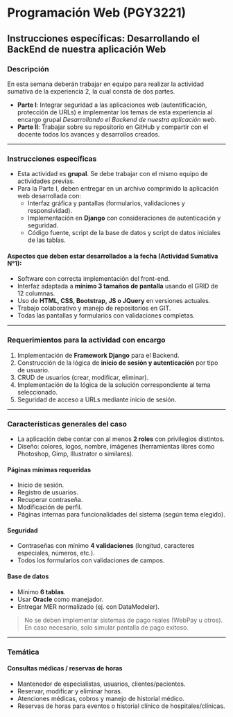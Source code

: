 # Programación Web (PGY3221)  
## Instrucciones específicas: Desarrollando el BackEnd de nuestra aplicación Web  

### Descripción
En esta semana deberán trabajar en equipo para realizar la actividad sumativa de la experiencia 2, la cual consta de dos partes.  

- **Parte I**: Integrar seguridad a las aplicaciones web (autentificación, protección de URLs) e implementar los temas de esta experiencia al encargo grupal *Desarrollando el Backend de nuestra aplicación web*.  
- **Parte II**: Trabajar sobre su repositorio en GitHub y compartir con el docente todos los avances y desarrollos creados.

---

### Instrucciones específicas
- Esta actividad es **grupal**. Se debe trabajar con el mismo equipo de actividades previas.  
- Para la Parte I, deben entregar en un archivo comprimido la aplicación web desarrollada con:  
  - Interfaz gráfica y pantallas (formularios, validaciones y responsividad).  
  - Implementación en **Django** con consideraciones de autenticación y seguridad.  
  - Código fuente, script de la base de datos y script de datos iniciales de las tablas.  

#### Aspectos que deben estar desarrollados a la fecha (Actividad Sumativa N°1):
- Software con correcta implementación del front-end.  
- Interfaz adaptada a **mínimo 3 tamaños de pantalla** usando el GRID de 12 columnas.  
- Uso de **HTML, CSS, Bootstrap, JS o JQuery** en versiones actuales.  
- Trabajo colaborativo y manejo de repositorios en GIT.  
- Todas las pantallas y formularios con validaciones completas.  

---

### Requerimientos para la actividad con encargo
1. Implementación de **Framework Django** para el Backend.  
2. Construcción de la lógica de **inicio de sesión y autenticación** por tipo de usuario.  
3. CRUD de usuarios (crear, modificar, eliminar).  
4. Implementación de la lógica de la solución correspondiente al tema seleccionado.  
5. Seguridad de acceso a URLs mediante inicio de sesión.  

---

### Características generales del caso
- La aplicación debe contar con al menos **2 roles** con privilegios distintos.  
- Diseño: colores, logos, nombre, imágenes (herramientas libres como Photoshop, Gimp, Illustrator o similares).  

#### Páginas mínimas requeridas
- Inicio de sesión.  
- Registro de usuarios.  
- Recuperar contraseña.  
- Modificación de perfil.  
- Páginas internas para funcionalidades del sistema (según tema elegido).  

#### Seguridad
- Contraseñas con mínimo **4 validaciones** (longitud, caracteres especiales, números, etc.).  
- Todos los formularios con validaciones de campos.  

#### Base de datos
- Mínimo **6 tablas**.  
- Usar **Oracle** como manejador.  
- Entregar MER normalizado (ej. con DataModeler).  

> No se deben implementar sistemas de pago reales (WebPay u otros). En caso necesario, solo simular pantalla de pago exitoso.

---

### Temática

#### Consultas médicas / reservas de horas
- Mantenedor de especialistas, usuarios, clientes/pacientes.  
- Reservar, modificar y eliminar horas.  
- Atenciones médicas, cobros y manejo de historial médico.  
- Reservas de horas para eventos o historial clínico de hospitales/clínicas.  


